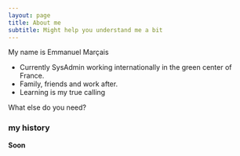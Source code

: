 ```yaml
---
layout: page
title: About me
subtitle: Might help you understand me a bit
---
```


My name is Emmanuel Marçais

- Currently SysAdmin working internationally in the green center of France.
- Family, friends and work after.
- Learning is my true calling

What else do you need?

### my history
**Soon**
